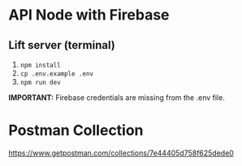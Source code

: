 # API Node with Firebase

## Lift server (terminal)

1. `npm install`
2. `cp .env.example .env`
3. `npm run dev`

**IMPORTANT:** Firebase credentials are missing from the .env file.

# Postman Collection

https://www.getpostman.com/collections/7e44405d758f625dede0
